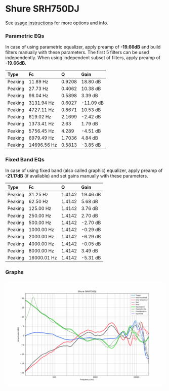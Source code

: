 # Shure SRH750DJ
See [usage instructions](https://github.com/jaakkopasanen/AutoEq#usage) for more options and info.

### Parametric EQs
In case of using parametric equalizer, apply preamp of **-19.66dB** and build filters manually
with these parameters. The first 5 filters can be used independently.
When using independent subset of filters, apply preamp of **-19.66dB**.

| Type    | Fc          |      Q | Gain      |
|:--------|:------------|:-------|:----------|
| Peaking | 11.89 Hz    | 0.9208 | 18.80 dB  |
| Peaking | 27.73 Hz    | 0.4062 | 10.38 dB  |
| Peaking | 96.04 Hz    | 0.5898 | 3.39 dB   |
| Peaking | 3131.94 Hz  | 0.6027 | -11.09 dB |
| Peaking | 4727.11 Hz  | 0.8671 | 10.53 dB  |
| Peaking | 619.02 Hz   | 2.1699 | -2.42 dB  |
| Peaking | 1373.41 Hz  | 2.63   | 1.79 dB   |
| Peaking | 5756.45 Hz  | 4.289  | -4.51 dB  |
| Peaking | 6979.49 Hz  | 1.7036 | 4.84 dB   |
| Peaking | 14696.56 Hz | 0.5813 | -3.85 dB  |

### Fixed Band EQs
In case of using fixed band (also called graphic) equalizer, apply preamp of **-21.17dB**
(if available) and set gains manually with these parameters.

| Type    | Fc          |      Q | Gain     |
|:--------|:------------|:-------|:---------|
| Peaking | 31.25 Hz    | 1.4142 | 19.46 dB |
| Peaking | 62.50 Hz    | 1.4142 | 5.68 dB  |
| Peaking | 125.00 Hz   | 1.4142 | 3.76 dB  |
| Peaking | 250.00 Hz   | 1.4142 | 2.70 dB  |
| Peaking | 500.00 Hz   | 1.4142 | -2.70 dB |
| Peaking | 1000.00 Hz  | 1.4142 | -0.29 dB |
| Peaking | 2000.00 Hz  | 1.4142 | -6.29 dB |
| Peaking | 4000.00 Hz  | 1.4142 | -0.05 dB |
| Peaking | 8000.00 Hz  | 1.4142 | 3.49 dB  |
| Peaking | 16000.01 Hz | 1.4142 | -5.31 dB |

### Graphs
![](./Shure%20SRH750DJ.png)